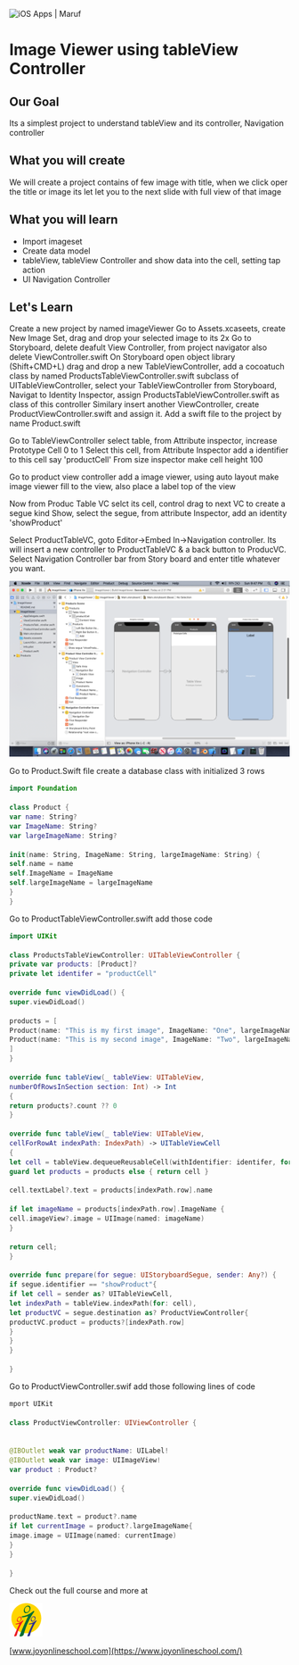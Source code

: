 ![iOS Apps | Maruf](Documentation/array_TV6.png)

# Image Viewer using tableView Controller

## Our Goal

Its a simplest project to understand tableView and its controller, Navigation controller

## What you will create

We will create a project contains of few image with title, when we click oper the title or image its let let you to the next slide with full view of that image

## What you will learn

* Import imageset 
* Create data model
* tableView, tableView Controller and show data into the cell, setting tap action
* UI Navigation Controller


## Let's Learn

Create a new project by named imageViewer
Go to Assets.xcaseets, create New Image Set, drag and drop your selected image to its 2x
Go to Storyboard, delete deafult View Controller, from project navigator also delete ViewController.swift
On Storyboard open object library (Shift+CMD+L) drag and drop a  new TableViewController, add a cocoatuch class by named ProductsTableViewController.swift subclass of UITableViewController, select your TableViewController from Storyboard, Navigat to Identity Inspector, assign ProductsTableViewController.swift as class of this controller
Similary insert another ViewController, create ProductViewController.swift and assign it.
Add a swift file to the project by name Product.swift

Go to TableViewController select table, from Attribute inspector, increase Prototype Cell 0 to 1
Select this cell, from Attribute Inspector add a identifier to this cell say 'productCell'
From size inspector make cell height 100

Go to product view controller add a image viewer, using auto layout make image viewer fill to the view, also place a label top of the view

Now from Produc Table VC selct its cell, control drag to next VC to create a segue kind Show, select the segue, from attribute Inspector, add an identity 'showProduct'

Select ProductTableVC, goto Editor->Embed In->Navigation controller. Its will insert a new controller to ProductTableVC & a back button to ProducVC. Select Navigation Controller bar from Story board and enter title whatever you want.

![iOS Apps | Maruf](Documentation/view.png)

Go to Product.Swift file create a database class with initialized 3 rows 

```swift
import Foundation

class Product {
var name: String?
var ImageName: String?
var largeImageName: String?

init(name: String, ImageName: String, largeImageName: String) {
self.name = name
self.ImageName = ImageName
self.largeImageName = largeImageName
}
}
```
Go to ProductTableViewController.swift add those code

```swift
import UIKit

class ProductsTableViewController: UITableViewController {
private var products: [Product]?
private let identifer = "productCell"

override func viewDidLoad() {
super.viewDidLoad()

products = [
Product(name: "This is my first image", ImageName: "One", largeImageName: "OneX"),
Product(name: "This is my second image", ImageName: "Two", largeImageName: "TwoX")
]
}

override func tableView(_ tableView: UITableView,
numberOfRowsInSection section: Int) -> Int
{
return products?.count ?? 0
}

override func tableView(_ tableView: UITableView,
cellForRowAt indexPath: IndexPath) -> UITableViewCell
{
let cell = tableView.dequeueReusableCell(withIdentifier: identifer, for: indexPath)
guard let products = products else { return cell }

cell.textLabel?.text = products[indexPath.row].name

if let imageName = products[indexPath.row].ImageName {
cell.imageView?.image = UIImage(named: imageName)
}

return cell;
}

override func prepare(for segue: UIStoryboardSegue, sender: Any?) {
if segue.identifier == "showProduct"{
if let cell = sender as? UITableViewCell,
let indexPath = tableView.indexPath(for: cell),
let productVC = segue.destination as? ProductViewController{
productVC.product = products?[indexPath.row]
}
}
}

}
```
Go to ProductViewController.swif add those following lines of code

```swift
mport UIKit

class ProductViewController: UIViewController {


@IBOutlet weak var productName: UILabel!
@IBOutlet weak var image: UIImageView!
var product : Product?

override func viewDidLoad() {
super.viewDidLoad()

productName.text = product?.name
if let currentImage = product?.largeImageName{
image.image = UIImage(named: currentImage)
}
}

}
```



Check out the full course and more at 

![Joy](Documentation/joy60.png)

[www.joyonlineschool.com](https://www.joyonlineschool.com/)




